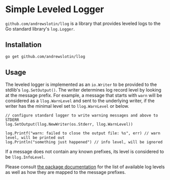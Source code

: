 Simple Leveled Logger
=====================

`github.com/andrewslotin/llog` is a library that provides leveled logs to the Go standard library's `log.Logger`.

Installation
------------

```bash
go get github.com/andrewslotin/llog
```

Usage
-----

The leveled logger is implemented as an `io.Writer` to be provided to the stdlib's `log.SetOutput()`. The writer determines log record level by looking at the message prefix. For example, a message that starts with `warn` will be considered as a `llog.WarnLevel` and sent to the underlying writer, if the writer has the minimal level set to `llog.WarnLevel` or below.

```
// configure standard logger to write warning messages and above to STDERR
log.SetOutput(llog.NewWriter(os.Stderr, llog.WarnLevel))

log.Printf("warn: failed to close the output file: %s", err) // warn level, will be printed out
log.Println("something just happened") // info level, will be ignored
```

If a message does not contain any known prefixes, its level is considered to be `llog.InfoLevel`.

Please consult [the package documentation][godoc] for the list of available log levels as well as how they are mapped to the message prefixes.

[godoc]: https://pkg.go.dev/github.com/andrewslotin/llog
